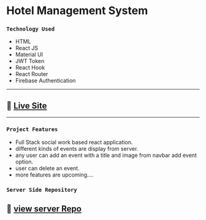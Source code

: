# Hotel Management System

### `Technology Used`
- HTML
- React JS
- Material UI
- JWT Token
- React Hook
- React Router
- Firebase Authentication 
---
## :link: [Live Site](https://hotel-management-burj.web.app/)

---
### `Project Features`
- Full Stack social work based react application.
- different kinds of events are display from server.
- any user can add an event with a title and image from navbar add event option.
- user can delete an event.
- more features are upcoming....

### `Server Side Repository`
## :link: [view server Repo](https://github.com/samiul-sheikh/hotel-management-system-server)